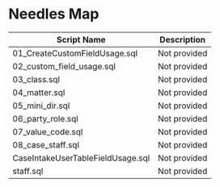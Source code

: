 # Needles Map

| Script Name | Description |
|-------------|-------------|
| 01_CreateCustomFieldUsage.sql | Not provided |
| 02_custom_field_usage.sql | Not provided |
| 03_class.sql | Not provided |
| 04_matter.sql | Not provided |
| 05_mini_dir.sql | Not provided |
| 06_party_role.sql | Not provided |
| 07_value_code.sql | Not provided |
| 08_case_staff.sql | Not provided |
| CaseIntakeUserTableFieldUsage.sql | Not provided |
| staff.sql | Not provided |
